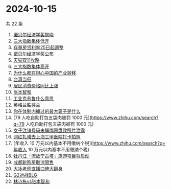 # 2024-10-15

共 22 条

<!-- BEGIN -->
<!-- 最后更新时间 Tue Oct 15 2024 19:08:53 GMT+0800 (China Standard Time) -->

1. [诺贝尔经济学奖揭晓](https://www.zhihu.com/search?q=诺贝尔经济学奖揭晓)
1. [三大指数集体低开](https://www.zhihu.com/search?q=三大指数集体低开)
1. [存量房贷利率25日起调整](https://www.zhihu.com/search?q=存量房贷利率25日起调整)
1. [诺贝尔经济学奖公布](https://www.zhihu.com/search?q=诺贝尔经济学奖公布)
1. [天猫双11攻略](https://www.zhihu.com/search?q=天猫双11攻略)
1. [三大指数集体高开](https://www.zhihu.com/search?q=三大指数集体高开)
1. [为什么都在担心中国的产业转移](https://www.zhihu.com/search?q=为什么都在担心中国的产业转移)
1. [台湾当归](https://www.zhihu.com/search?q=台湾当归)
1. [居民消费价格同比上涨](https://www.zhihu.com/search?q=居民消费价格同比上涨)
1. [张本智和](https://www.zhihu.com/search?q=张本智和)
1. [工业克苏鲁什么意思](https://www.zhihu.com/search?q=工业克苏鲁什么意思)
1. [英格兰胜芬兰](https://www.zhihu.com/search?q=英格兰胜芬兰)
1. [你在体制内捅过的最大篓子是什么](https://www.zhihu.com/search?q=你在体制内捅过的最大篓子是什么)
1. [79 人吃自助打包五袋肉被罚 1000 元](https://www.zhihu.com/search?q=79
   人吃自助打包五袋肉被罚 1000 元)
1. [女子注销号码未解绑网盘致照片泄露](https://www.zhihu.com/search?q=女子注销号码未解绑网盘致照片泄露)
1. [网红扎堆去上海三甲医院打卡拍照](https://www.zhihu.com/search?q=网红扎堆去上海三甲医院打卡拍照)
1. [年收入 10 万元以内基本不用缴纳个税](https://www.zhihu.com/search?q=年收入 10
   万元以内基本不用缴纳个税)
1. [牡丹江「流放宁古塔」旅游项目将启动](https://www.zhihu.com/search?q=牡丹江「流放宁古塔」旅游项目将启动)
1. [成都新购房取消限售](https://www.zhihu.com/search?q=成都新购房取消限售)
1. [大冰老师直播口碑大翻身](https://www.zhihu.com/search?q=大冰老师直播口碑大翻身)
1. [G2对战BLG](https://www.zhihu.com/search?q=G2对战BLG)
1. [林诗栋vs张本智和](https://www.zhihu.com/search?q=林诗栋vs张本智和)

<!-- END -->
